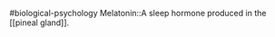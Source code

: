 #biological-psychology 
Melatonin::A sleep hormone produced in the [[pineal gland]].
<!--SR:!2023-12-21,3,250-->